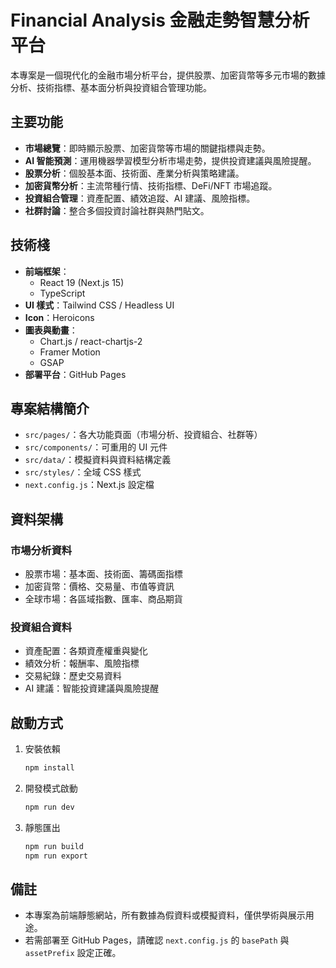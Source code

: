 # Financial Analysis 金融走勢智慧分析平台

本專案是一個現代化的金融市場分析平台，提供股票、加密貨幣等多元市場的數據分析、技術指標、基本面分析與投資組合管理功能。

## 主要功能

- **市場總覽**：即時顯示股票、加密貨幣等市場的關鍵指標與走勢。
- **AI 智能預測**：運用機器學習模型分析市場走勢，提供投資建議與風險提醒。
- **股票分析**：個股基本面、技術面、產業分析與策略建議。
- **加密貨幣分析**：主流幣種行情、技術指標、DeFi/NFT 市場追蹤。
- **投資組合管理**：資產配置、績效追蹤、AI 建議、風險指標。
- **社群討論**：整合多個投資討論社群與熱門貼文。

## 技術棧

- **前端框架**：
  - React 19 (Next.js 15)
  - TypeScript
- **UI 樣式**：Tailwind CSS / Headless UI
- **Icon**：Heroicons
- **圖表與動畫**：
  - Chart.js / react-chartjs-2
  - Framer Motion
  - GSAP
- **部署平台**：GitHub Pages

## 專案結構簡介

- `src/pages/`：各大功能頁面（市場分析、投資組合、社群等）
- `src/components/`：可重用的 UI 元件
- `src/data/`：模擬資料與資料結構定義
- `src/styles/`：全域 CSS 樣式
- `next.config.js`：Next.js 設定檔

## 資料架構

### 市場分析資料

- 股票市場：基本面、技術面、籌碼面指標
- 加密貨幣：價格、交易量、市值等資訊
- 全球市場：各區域指數、匯率、商品期貨

### 投資組合資料

- 資產配置：各類資產權重與變化
- 績效分析：報酬率、風險指標
- 交易紀錄：歷史交易資料
- AI 建議：智能投資建議與風險提醒

## 啟動方式

1. 安裝依賴

   ```bash
   npm install
   ```

2. 開發模式啟動

   ```bash
   npm run dev
   ```

3. 靜態匯出

   ```bash
   npm run build
   npm run export
   ```

## 備註

- 本專案為前端靜態網站，所有數據為假資料或模擬資料，僅供學術與展示用途。
- 若需部署至 GitHub Pages，請確認 `next.config.js` 的 `basePath` 與 `assetPrefix` 設定正確。
